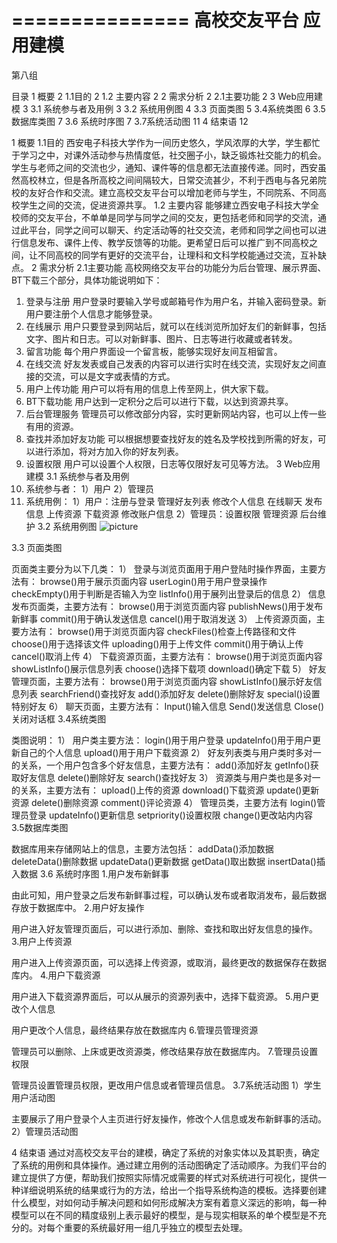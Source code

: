 ===============
高校交友平台 
   应用建模
===============




                            


第八组
 

目录
1 概要  2
1.1目的	2
1.2 主要内容	2
2 需求分析	2
2.1主要功能	2
3 Web应用建模	3
3.1 系统参与者及用例	3
3.2 系统用例图	4
3.3 页面类图	5
3.4系统类图	6
3.5数据库类图	7
3.6 系统时序图	7
3.7系统活动图	11
4 结束语	12











1 概要
1.1目的
      西安电子科技大学作为一间历史悠久，学风浓厚的大学，学生都忙于学习之中，对课外活动参与热情度低，社交圈子小，缺乏锻炼社交能力的机会。学生与老师之间的交流也少，通知、课件等的信息都无法直接传递。同时，西安虽然高校林立，但是各所高校之间间隔较大，日常交流甚少，不利于西电与各兄弟院校的友好合作和交流。建立高校交友平台可以增加老师与学生，不同院系、不同高校学生之间的交流，促进资源共享。
1.2 主要内容
能够建立西安电子科技大学全校师的交友平台，不单单是同学与同学之间的交友，更包括老师和同学的交流，通过此平台，同学之间可以聊天、约定活动等的社交交流，老师和同学之间也可以进行信息发布、课件上传、教学反馈等的功能。更希望日后可以推广到不同高校之间，让不同高校的同学有更好的交流平台，让理科和文科学校能通过交流，互补缺点。
2 需求分析
2.1主要功能
高校网络交友平台的功能分为后台管理、展示界面、BT下载三个部分，具体功能说明如下：
1.	登录与注册
用户登录时要输入学号或邮箱号作为用户名，并输入密码登录。新用户要注册个人信息才能够登录。
2.	在线展示
用户只要登录到网站后，就可以在线浏览所加好友们的新鲜事，包括文字、图片和日志。可以对新鲜事、图片、日志等进行收藏或者转发。
3.	留言功能
每个用户界面设一个留言板，能够实现好友间互相留言。
4.	在线交流
好友发表或自己发表的内容可以进行实时在线交流，实现好友之间直接的交流，可以是文字或表情的方式。
5.	用户上传功能
用户可以将有用的信息上传至网上，供大家下载。
6.	BT下载功能
用户达到一定积分之后可以进行下载，以达到资源共享。
7.	后台管理服务
管理员可以修改部分内容，实时更新网站内容，也可以上传一些有用的资源。
8.	查找并添加好友功能
可以根据想要查找好友的姓名及学校找到所需的好友，可以进行添加，将对方加入你的好友列表。
9.	设置权限
用户可以设置个人权限，日志等仅限好友可见等方法。
3 Web应用建模
3.1 系统参与者及用例
1. 系统参与者：
1）用户
2）管理员
2. 系统用例：
1）用户：注册与登录
		  管理好友列表
         修改个人信息
         在线聊天
         发布信息
         上传资源
         下载资源
         修改账户信息
2）管理员：设置权限
           管理资源
           后台维护
3.2 系统用例图
![picture](http://ww2.sinaimg.cn/mw1024/a13a2bc1tw1e56ogiicy2j20ey0g6wfh.jpg "用例图1")
 
3.3 页面类图
 
页面类主要分为以下几类：
1）	登录与浏览页面用于用户登陆时操作界面，主要方法有：
browse()用于展示页面内容
userLogin()用于用户登录操作
checkEmpty()用于判断是否输入为空
listInfo()用于展列出登录后的信息
2）	信息发布页面类，主要方法有：
browse()用于浏览页面内容
publishNews()用于发布新鲜事
commit()用于确认发送信息
cancel()用于取消发送
3）	上传资源页面，主要方法有：
browse()用于浏览页面内容
checkFiles()检查上传路径和文件
choose()用于选择该文件
uploading()用于上传文件
commit()用于确认上传
cancel()取消上传
4）	下载资源页面，主要方法有：
browse()用于浏览页面内容
showListInfo()展示信息列表
choose()选择下载项
download()确定下载 
5）	好友管理页面，主要方法有：
browse()用于浏览页面内容
showListInfo()展示好友信息列表
searchFriend()查找好友
add()添加好友
delete()删除好友
special()设置特别好友
6）	聊天页面，主要方法有：
Input()输入信息
Send()发送信息
Close()关闭对话框
3.4系统类图
 
类图说明：
1）	用户类主要方法：
login()用于用户登录
updateInfo()用于用户更新自己的个人信息
upload()用于用户下载资源
2）	好友列表类与用户类时多对一的关系，一个用户包含多个好友信息，主要方法有：
add()添加好友
getInfo()获取好友信息
delete()删除好友
search()查找好友
3）	资源类与用户类也是多对一的关系，主要方法有：
upload()上传的资源
download()下载资源
update()更新资源
delete()删除资源
comment()评论资源
4）	管理员类，主要方法有
login()管理员登录
updateInfo()更新信息
setpriority()设置权限
change()更改站内内容
3.5数据库类图
 
数据库用来存储网站上的信息，主要方法包括：
addData()添加数据
deleteData()删除数据
updateData()更新数据
getData()取出数据
insertData()插入数据
3.6 系统时序图
1.用户发布新鲜事
 
由此可知，用户登录之后发布新鲜事过程，可以确认发布或者取消发布，最后数据存放于数据库中。
2.用户好友操作
 
用户进入好友管理页面后，可以进行添加、删除、查找和取出好友信息的操作。
3.用户上传资源
 
用户进入上传资源页面，可以选择上传资源，或取消，最终更改的数据保存在数据库内。
4.用户下载资源
 
用户进入下载资源界面后，可以从展示的资源列表中，选择下载资源。
5.用户更改个人信息
 
用户更改个人信息，最终结果存放在数据库内
6.管理员管理资源
 
管理员可以删除、上床或更改资源类，修改结果存放在数据库内。
7.管理员设置权限
 
管理员设置管理员权限，更改用户信息或者管理员信息。
3.7系统活动图
1）学生用户活动图
 
主要展示了用户登录个人主页进行好友操作，修改个人信息或发布新鲜事的活动。
2）管理员活动图
 
4 结束语
通过对高校交友平台的建模，确定了系统的对象实体以及其职责，确定了系统的用例和具体操作。通过建立用例的活动图确定了活动顺序。为我们平台的建立提供了方便，帮助我们按照实际情况或需要的样式对系统进行可视化，提供一种详细说明系统的结果或行为的方法，给出一个指导系统构造的模板。选择要创建什么模型，对如何动手解决问题和如何形成解决方案有着意义深远的影响，每一种模型可以在不同的精度级别上表示最好的模型，是与现实相联系的单个模型是不充分的。对每个重要的系统最好用一组几乎独立的模型去处理。



